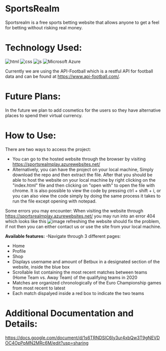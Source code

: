 # SportsRealm
Sportsrealm is a free sports betting website that allows anyone to get a feel for betting without risking real money.

# Technology Used:
![html](https://img.shields.io/badge/HTML-239120?style=plastic&logo=html5&logoColor=white) 
![css](https://img.shields.io/badge/CSS-239120?&style=plastic&logo=css3&logoColor=white)
![js](https://img.shields.io/badge/JavaScript-323330?style=plastic&logo=javascript&logoColor=F7DF1E)
![Microsoft Azure](https://img.shields.io/badge/Microsoft_Azure-0089D6?style=plastic&logo=microsoft-azure&logoColor=white)

Currently we are using the API-Football which is a restful API for football data and can be found at https://www.api-football.com/.

# Future Plans:
In the future we plan to add cosmetics for the users so they have alternative places to spend their virtual currency.

# How to Use:
There are two ways to access the project:
- You can go to the hosted website through the browser by visiting https://sportsrealmplay.azurewebsites.net/
- Alternatively, you can have the project on your local machine, Simply download the repo and then extract the file. After that you should be able to host the website on your local machine by right clicking on the "index.html" file and then clicking on "open with" to open the file with chrome. It is also possible to view the code by pressing ctrl + shift + i, or you can also view the code simply by doing the same process it takes to run the file except opening with notepad.

Some errors you may encounter:
When visiting the website through https://sportsrealmplay.azurewebsites.net/ you may run into an error 404 which looks like this
![image](https://user-images.githubusercontent.com/47151235/146228669-34155a03-2c14-46a8-9fc2-8f498bb21907.png)
refreshing the website should fix the problem, if not then you can either contact us or use the site from your local machine.

<b>Available features:</b>
   -Navigate through 3 different pages:
   - Home
   - Profile
   - Shop
- Displays username and amount of Betbux in a designated section of the website, inside the blue box
- Scrollable list containing the most recent matches between teams (Home Team vs. Away Team) of the qualifying teams in 2020
- Matches are organized chronologically of the Euro Championship games from most recent to latest
- Each match dispalyed inside a red box to indicate the two teams

# Additional Documentation and Details:
https://docs.google.com/document/d/1s6TRNDSlC6Iy3ur4xbQw3T9gNEVDOC4OpPpMN2MRc6M/edit?usp=sharing
